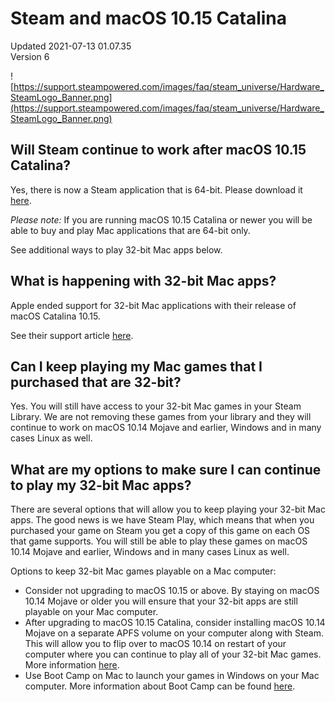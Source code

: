 # Steam and macOS 10.15 Catalina
Updated 2021-07-13 01.07.35  
Version 6  

![https://support.steampowered.com/images/faq/steam_universe/Hardware_SteamLogo_Banner.png](https://support.steampowered.com/images/faq/steam_universe/Hardware_SteamLogo_Banner.png)  
  
  
## Will Steam continue to work after macOS 10.15 Catalina?
  
  
Yes, there is now a Steam application that is 64-bit. Please download it [here](https://store.steampowered.com/about/ ).  
  
*Please note:* If you are running macOS 10.15 Catalina or newer you will be able to buy and play Mac applications that are 64-bit only.  
  
See additional ways to play 32-bit Mac apps below.  
  
## What is happening with 32-bit Mac apps?
  
  
Apple ended support for 32-bit Mac applications with their release of macOS Catalina 10.15.  
  
See their support article [here](https://support.apple.com/en-us/HT208436).  
  
## Can I keep playing my Mac games that I purchased that are 32-bit?
  
  
Yes. You will still have access to your 32-bit Mac games in your Steam Library. We are not removing these games from your library and they will continue to work on macOS 10.14 Mojave and earlier, Windows and in many cases Linux as well.  
  
## What are my options to make sure I can continue to play my 32-bit Mac apps?
  
  
There are several options that will allow you to keep playing your 32-bit Mac apps. The good news is we have Steam Play, which means that when you purchased your game on Steam you get a copy of this game on each OS that game supports. You will still be able to play these games on macOS 10.14 Mojave and earlier, Windows and in many cases Linux as well.  
  
Options to keep 32-bit Mac games playable on a Mac computer:  
* Consider not upgrading to macOS 10.15 or above. By staying on macOS 10.14 Mojave or older you will ensure that your 32-bit apps are still playable on your Mac computer.
* After upgrading to macOS 10.15 Catalina, consider installing macOS 10.14 Mojave on a separate APFS volume on your computer along with Steam. This will allow you to flip over to macOS 10.14 on restart of your computer where you can continue to play all of your 32-bit Mac games. More information [here](https://support.apple.com/en-us/HT208891).
* Use Boot Camp on Mac to launch your games in Windows on your Mac computer. More information about Boot Camp can be found [here](https://support.apple.com/boot-camp).